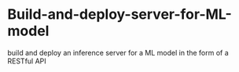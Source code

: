 # Build-and-deploy-server-for-ML-model
build and deploy an inference server for a ML model in the form of a RESTful API
